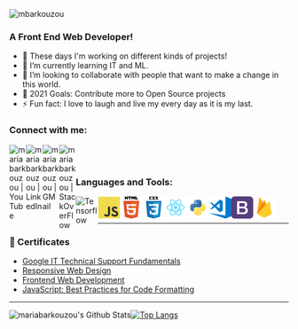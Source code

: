      
     
 <img src="https://photos.google.com/share/AF1QipO_eo7dzantQS0xwxEhI_vtwxZLSElR5gvmD7zRpxrxytVCGa5eIJcza_RbJKtMsQ/photo/AF1QipO5u4mSjsB3aTt2aY0cpmoI88KmovieAXfnkjGr?key=TkYwN3ZnaVJzT2dZTnBTa2gyUVdhZnQxU3F2QkFR" alt="mbarkouzou" />


### A Front End Web Developer!
- 🔭 These days I'm working on different kinds of projects!
- 🌱 I’m currently learning IT and ML.
- 👯 I’m looking to collaborate with people that want to make a change in this world.
- 🥅 2021 Goals: Contribute more to Open Source projects
- ⚡ Fun fact: I love to laugh and live my every day as it is my last.

### Connect with me:

[<img align="left" alt="mariabarkouzou | YouTube" width="30px" src="https://image.flaticon.com/icons/png/512/1384/1384060.png" />][youtube]
[<img align="left" alt="mariabarkouzou | LinkedIn" width="30px" src="https://image.flaticon.com/icons/png/512/174/174857.png" />][linkedin]
<a href="mailto:mbarkouzou@gmail.com"><img align="left" alt="mariabarkouzou | GMail" width="30px" src="https://image.flaticon.com/icons/png/512/732/732200.png" />
[<img align="left" alt="mariabarkouzou | StackOverFlow" width="30px" src="https://image.flaticon.com/icons/png/512/2111/2111628.png" />][stackoverflow]

<br />
<br />

### Languages and Tools:


[<img align="left" alt="Tensorflow" width="40px" src="https://upload.wikimedia.org/wikipedia/commons/thumb/2/2d/Tensorflow_logo.svg/1200px-Tensorflow_logo.svg.png"/>][github]
[<img align="left" alt="JavaScript" width="40px" src="https://github.com/devicons/devicon/blob/master/icons/javascript/javascript-original.svg"/>][github]
[<img align="left" alt="HTML5" width="40px" src="https://raw.githubusercontent.com/github/explore/80688e429a7d4ef2fca1e82350fe8e3517d3494d/topics/html/html.png"/>][github]
[<img align="left" alt="CSS" width="40px" src="https://raw.githubusercontent.com/github/explore/80688e429a7d4ef2fca1e82350fe8e3517d3494d/topics/css/css.png"/>][github]
[<img align="left" alt="React" width="40px" src="https://raw.githubusercontent.com/github/explore/80688e429a7d4ef2fca1e82350fe8e3517d3494d/topics/react/react.png"/>][github]
[<img align="left" alt="Python" width="40px" src="https://raw.githubusercontent.com/github/explore/80688e429a7d4ef2fca1e82350fe8e3517d3494d/topics/python/python.png"/>][github]
[<img align="left" alt="VS Code" src="https://raw.githubusercontent.com/github/explore/80688e429a7d4ef2fca1e82350fe8e3517d3494d/topics/visual-studio-code/visual-studio-code.png" width="40px"/>][github]
[<img align="left" alt="Bootstrap" width="40px" src="https://raw.githubusercontent.com/github/explore/80688e429a7d4ef2fca1e82350fe8e3517d3494d/topics/bootstrap/bootstrap.png"/>][github]
[<img align="left" alt="Firebase" width="40px" src="https://raw.githubusercontent.com/github/explore/80688e429a7d4ef2fca1e82350fe8e3517d3494d/topics/firebase/firebase.png"/>][github]
     
     
<br />
<br />

---


### 📜 Certificates

- [Google IT Technical Support Fundamentals](https://www.coursera.org/account/accomplishments/certificate/E63W38CRHTPT)
- [Responsive Web Design](https://www.freecodecamp.org/certification/mariabarkouzou/responsive-web-design)
- [Frontend Web Development](https://drive.google.com/file/d/1SAftTAIKS8w-pdt3Y0FoKjrROT4puodr/view?usp=sharing)
- [JavaScript: Best Practices for Code Formatting](https://drive.google.com/file/d/13xE_P1O8n6vgbKFxXHc-Pr941jZnk5Nz/view?usp=sharing)

---

<img align="left" alt="mariabarkouzou's Github Stats" src="https://github-readme-stats.vercel.app/api?username=mariabarkouzou&theme=tokyonight" />

[![Top Langs](https://github-readme-stats.vercel.app/api/top-langs/?username=mariabarkouzou&theme=tokyonight)](https://github.com/mariabarkouzou)




[youtube]:https://www.youtube.com/channel/UCZAwc4NzUv8E_wsyAuJfdNg
[linkedin]: https://www.linkedin.com/in/mariabarkouzou
[github]:  https://github.com/mariabarkouzou
[stackoverflow]: https://stackexchange.com/users/20222925/maria-barkouzou
